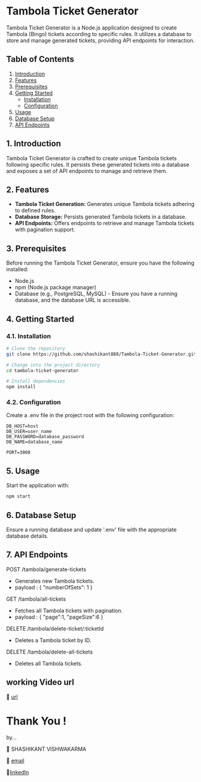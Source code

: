 
# Tambola Ticket Generator


Tambola Ticket Generator is a Node.js application designed to create Tambola (Bingo) tickets according to specific rules. It utilizes a database to store and manage generated tickets, providing API endpoints for interaction.

## Table of Contents
1. [Introduction](#introduction)
2. [Features](#features)
3. [Prerequisites](#prerequisites)
4. [Getting Started](#getting-started)
   - [Installation](#installation)
   - [Configuration](#configuration)
5. [Usage](#usage)
6. [Database Setup](#database-setup)
7. [API Endpoints](#api-endpoints)

## 1. Introduction
Tambola Ticket Generator is crafted to create unique Tambola tickets following specific rules. It persists these generated tickets into a database and exposes a set of API endpoints to manage and retrieve them.

## 2. Features
- **Tambola Ticket Generation:** Generates unique Tambola tickets adhering to defined rules.
- **Database Storage:** Persists generated Tambola tickets in a database.
- **API Endpoints:** Offers endpoints to retrieve and manage Tambola tickets with pagination support.

## 3. Prerequisites
Before running the Tambola Ticket Generator, ensure you have the following installed:
- Node.js
- npm (Node.js package manager)
- Database (e.g., PostgreSQL, MySQL) - Ensure you have a running database, and the database URL is accessible.

## 4. Getting Started
### 4.1. Installation
```bash
# Clone the repository
git clone https://github.com/shashikant888/Tambola-Ticket-Generator.git

# Change into the project directory
cd tambola-ticket-generator

# Install dependencies
npm install
```
### 4.2. Configuration
Create a .env file in the project root with the following configuration:

```
DB_HOST=host
DB_USER=user_name
DB_PASSWORD=database_password
DB_NAME=database_name

PORT=3000
```
## 5. Usage
Start the application with:

```bash 
npm start
```
## 6. Database Setup
Ensure a running database and update '.env' file with the appropriate database details.

## 7. API Endpoints
 POST /tambola/generate-tickets
 
 - Generates new Tambola tickets.
- payload : {
    "numberOfSets": 1
    }
  
GET /tambola/all-tickets
- Fetches all Tambola tickets with pagination.
- payload : {
    "page":1,
    "pageSize":6
    }

DELETE /tambola/delete-ticket/:ticketId
- Deletes a Tambola ticket by ID.

DELETE /tambola/delete-all-tickets
- Deletes all Tambola tickets.

## working Video url 
🔗 [url](https://drive.google.com/file/d/157kB4FmQvphXSxAgu5qxhdYdexHla6BN/view)

# Thank You !
by...

 💙  SHASHIKANT VISHWAKARMA

📧 [email](shashikant.888.v@gmail.com) 

🔹[linkedIn](https://www.linkedin.com/in/shashikant-vishwakarma-a417a1202)
